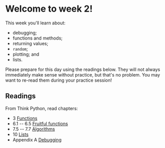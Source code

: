 # Welcome to week 2!

This week you'll learn about:

* debugging;
* functions and methods;
* returning values;
* `random`;
* plotting; and
* lists.

Please prepare for this day using the readings below. They will not always 
immediately make sense without practice, but that's no problem. You may want 
to re-read them during your practice session!

## Readings

From Think Python, read chapters:

* 3 [Functions](http://www.greenteapress.com/thinkpython/html/thinkpython004.html)
* 6.1 -- 6.5 [Fruitful functions](http://www.greenteapress.com/thinkpython/html/thinkpython007.html)
* 7.5 -- 7.7 [Algorithms](http://www.greenteapress.com/thinkpython/html/thinkpython008.html#toc82)
* 10 [Lists](http://www.greenteapress.com/thinkpython/html/thinkpython011.html)
* Appendix A [Debugging](http://www.greenteapress.com/thinkpython/html/thinkpython021.html)
